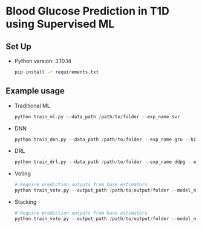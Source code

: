 # Blood Glucose Prediction in T1D using Supervised ML

## Set Up
- Python version: 3.10.14
    ```bash
    pip install -r requirements.txt
    ```

## Example usage
- Traditional ML
    ```python
    python train_ml.py --data_path /path/to/folder --exp_name svr
    ```
- DNN
    ```python
    python train_dnn.py --data_path /path/to/folder --exp_name gru --hidden_size 86 --num_layers 2
    ```

- DRL
    ```python
    python train_drl.py --data_path /path/to/folder --exp_name ddpg --epochs 8 --action_size 6
    ```

- Voting
    ```python
    # Require prediction outputs from base estimators
    python train_vote.py --output_path /path/to/output/folder --model_names svr rf lgb
    ```

- Stacking
    ```python
    # Require prediction outputs from base estimators
    python train_vote.py --output_path /path/to/output/folder --model_names svr rf lgb
    ```